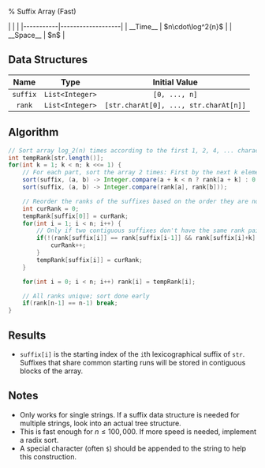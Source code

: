 % Suffix Array (Fast)

<div class="no-stretch">
|           |                   |
|-----------|-------------------|
| __Time__  | $n\cdot\log^2{n}$ |
| __Space__ | $n$               |
</div>

## Data Structures

| Name     | Type            | Initial Value                         |
|:--------:|:---------------:|:-------------------------------------:|
| `suffix` | `List<Integer>` | `[0, ..., n]`                         |
| `rank`   | `List<Integer>` | `[str.charAt[0], ..., str.charAt[n]]` |

## Algorithm

```java
// Sort array log_2(n) times according to the first 1, 2, 4, ... characters of each suffix
int tempRank[str.length()];
for(int k = 1; k < n; k <<= 1) {
	// For each part, sort the array 2 times: First by the next k elements that have not been sorted, then stable sort the first k elements again
	sort(suffix, (a, b) -> Integer.compare(a + k < n ? rank[a + k] : 0, b + k < n ? rank[b + k] : 0));
	sort(suffix, (a, b) -> Integer.compare(rank[a], rank[b]));

	// Reorder the ranks of the suffixes based on the order they are now sorted in
	int curRank = 0;
	tempRank[suffix[0]] = curRank;
	for(int i = 1; i < n; i++) {
		// Only if two contiguous suffixes don't have the same rank pair, increase the rank
		if(!(rank[suffix[i]] == rank[suffix[i-1]] && rank[suffix[i]+k] == rank[suffix[i-1]+k])) {
			curRank++;
		}
		tempRank[suffix[i]] = curRank;
	}

	for(int i = 0; i < n; i++) rank[i] = tempRank[i];

    // All ranks unique; sort done early
	if(rank[n-1] == n-1) break;
}
```

## Results
- `suffix[i]` is the starting index of the `i`th lexicographical suffix of `str`. Suffixes that share common starting runs will be stored in contiguous blocks of the array.

## Notes
- Only works for single strings. If a suffix data structure is needed for multiple strings, look into an actual tree structure.
- This is fast enough for $n \le 100,000$. If more speed is needed, implement a radix sort.
- A special character (often `$`) should be appended to the string to help this construction.
